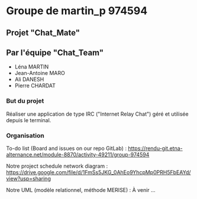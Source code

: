# Groupe de martin_p 974594

## Projet "Chat_Mate"

## Par l'équipe "Chat_Team"

- Léna MARTIN
- Jean-Antoine MARO
- Ali DANESH
- Pierre CHARDAT

### But du projet

Réaliser une application de type IRC ("Internet Relay Chat") géré et utilisée depuis le terminal.

### Organisation

To-do list (Board and issues on our repo GitLab) : https://rendu-git.etna-alternance.net/module-8870/activity-49211/group-974594

Notre project schedule network diagram : https://drive.google.com/file/d/1FmSs5JKG_0AhEo9YhcpMp0PRH5FbEAYd/view?usp=sharing

Notre UML (modèle relationnel, méthode MERISE) : À venir ...
